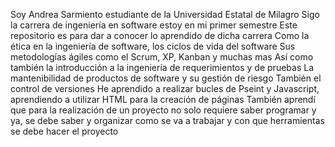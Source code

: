 Soy Andrea Sarmiento estudiante de la Universidad Estatal de Milagro 
Sigo la carrera de ingeniería en software estoy en mi primer semestre 
Este repositorio es para dar a conocer lo aprendido de dicha carrera 
Como la ética en la ingeniería de software, los ciclos de vida del software 
Sus metodologías ágiles como el Scrum, XP, Kanban y muchas mas
Así como también la introducción a la ingeniería de requerimientos y de pruebas 
La mantenibilidad de productos de software y su gestión de riesgo
También el control de versiones 
He aprendido a realizar bucles de Pseint y Javascript, aprendiendo a utilizar HTML para la creación de páginas
También aprendí que para la realización de un proyecto no solo requiere saber programar y ya, se debe saber y organizar como se va a trabajar y con que herramientas se debe hacer el proyecto 
